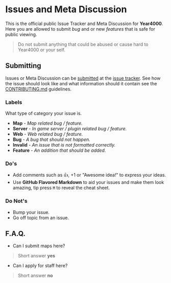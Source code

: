 # Issues and Meta Discussion

This is the official public Issue Tracker and Meta Discussion for **Year4000**.
Here you are allowed to submit *bug* and or new *features* that is safe for public viewing.

> Do not submit anything that could be abused or cause hard to Year4000 or your self.

## Submitting

Issues or Meta Discussion can be [submitted](https://github.com/Year4000/Meta/issues/new) at the [issue tracker](https://github.com/Year4000/Meta/issues). See how the issue should look like and what information should it contain see the [CONTRIBUTING.md](https://github.com/Year4000/Meta/blob/master/CONTRIBUTING.md) guidelines.

### Labels

What type of category your issue is.

* **Map** - *Map related bug / feature.*
* **Server** - *In game server / plugin related bug / feature.*
* **Web** - *Web related bug / feature.*
* **Bug** - *A bug that should not happen.*
* **Invalid** - *An issue that is not formatted correctly.*
* **Feature** - *An addition that should be added.*

### Do's
* Add comments such as :+1:, +1 or "Awesome idea!" to express your ideas.
* Use **GitHub Flavored Markdown** to aid your issues and make them look amazing, tip press `M` to reveal the cheat sheet.

### Do Not's
* Bump your issue.
* Go off topic from an issue.

## F.A.Q.

* Can I submit maps here?
> Short answer **yes**

* Can I apply for staff here?
> Short answer **no**
